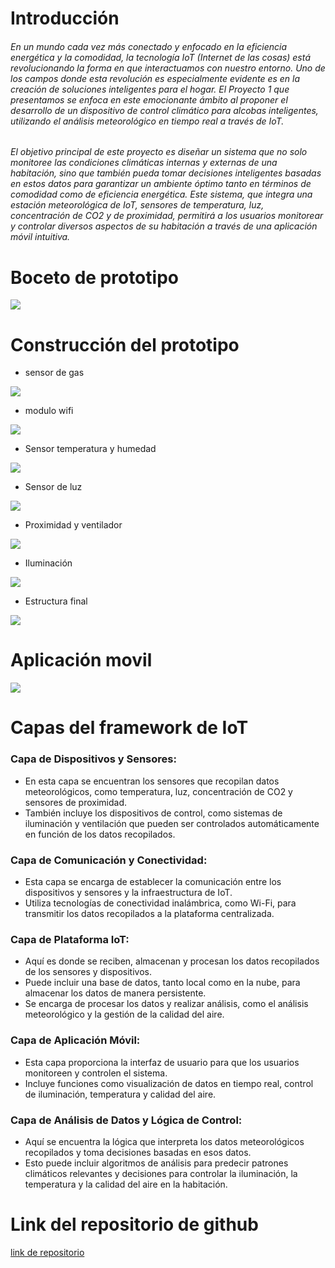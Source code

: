# Introducción 

###### En un mundo cada vez más conectado y enfocado en la eficiencia energética y la comodidad, la tecnología IoT (Internet de las cosas) está revolucionando la forma en que interactuamos con nuestro entorno. Uno de los campos donde esta revolución es especialmente evidente es en la creación de soluciones inteligentes para el hogar. El Proyecto 1 que presentamos se enfoca en este emocionante ámbito al proponer el desarrollo de un dispositivo de control climático para alcobas inteligentes, utilizando el análisis meteorológico en tiempo real a través de IoT.

###### El objetivo principal de este proyecto es diseñar un sistema que no solo monitoree las condiciones climáticas internas y externas de una habitación, sino que también pueda tomar decisiones inteligentes basadas en estos datos para garantizar un ambiente óptimo tanto en términos de comodidad como de eficiencia energética. Este sistema, que integra una estación meteorológica de IoT, sensores de temperatura, luz, concentración de CO2 y de proximidad, permitirá a los usuarios monitorear y controlar diversos aspectos de su habitación a través de una aplicación móvil intuitiva.

# Boceto de prototipo

<img src="imagenes/Imagen1.jpg"/>

# Construcción del prototipo

- sensor de gas
<img src="imagenes/Imagen2.jpg"/>

- modulo wifi
<img src="imagenes/Imagen3.jpg"/>

- Sensor temperatura y humedad
<img src="imagenes/Imagen4.jpg"/>

- Sensor de luz
<img src="imagenes/Imagen5.jpg"/>

- Proximidad y ventilador
<img src="imagenes/Imagen6.jpg"/>

- Iluminación
<img src="imagenes/Imagen7.jpg"/>

- Estructura final
<img src="imagenes/Imagen8.jpg"/>


# Aplicación movil

<img src="imagenes/Imagen9.jpg"/>


# Capas del framework de IoT

### Capa de Dispositivos y Sensores:

- En esta capa se encuentran los sensores que recopilan datos meteorológicos, como temperatura, luz, concentración de CO2 y sensores de proximidad.
- También incluye los dispositivos de control, como sistemas de iluminación y ventilación que pueden ser controlados automáticamente en función de los datos recopilados.

### Capa de Comunicación y Conectividad:

- Esta capa se encarga de establecer la comunicación entre los dispositivos y sensores y la infraestructura de IoT.
- Utiliza tecnologías de conectividad inalámbrica, como Wi-Fi, para transmitir los datos recopilados a la plataforma centralizada.

### Capa de Plataforma IoT:

- Aquí es donde se reciben, almacenan y procesan los datos recopilados de los sensores y dispositivos.
- Puede incluir una base de datos, tanto local como en la nube, para almacenar los datos de manera persistente.
- Se encarga de procesar los datos y realizar análisis, como el análisis meteorológico y la gestión de la calidad del aire.

### Capa de Aplicación Móvil:

- Esta capa proporciona la interfaz de usuario para que los usuarios monitoreen y controlen el sistema.
- Incluye funciones como visualización de datos en tiempo real, control de iluminación, temperatura y calidad del aire.

### Capa de Análisis de Datos y Lógica de Control:

- Aquí se encuentra la lógica que interpreta los datos meteorológicos recopilados y toma decisiones basadas en esos datos.
- Esto puede incluir algoritmos de análisis para predecir patrones climáticos relevantes y decisiones para controlar la iluminación, la temperatura y la calidad del aire en la habitación.


# Link del repositorio de github

[link de repositorio](https://github.com/maxwelltram/ACE2_2S23_G7 "link de repositorio")

### 
